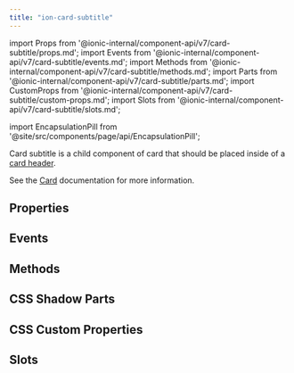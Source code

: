```yaml
---
title: "ion-card-subtitle"
---
```

import Props from '@ionic-internal/component-api/v7/card-subtitle/props.md';
import Events from '@ionic-internal/component-api/v7/card-subtitle/events.md';
import Methods from '@ionic-internal/component-api/v7/card-subtitle/methods.md';
import Parts from '@ionic-internal/component-api/v7/card-subtitle/parts.md';
import CustomProps from '@ionic-internal/component-api/v7/card-subtitle/custom-props.md';
import Slots from '@ionic-internal/component-api/v7/card-subtitle/slots.md';

import EncapsulationPill from '@site/src/components/page/api/EncapsulationPill';

<EncapsulationPill type="shadow" />


Card subtitle is a child component of card that should be placed inside of a [card header](./card-header).

See the [Card](./card) documentation for more information.


## Properties
<Props />

## Events
<Events />

## Methods
<Methods />

## CSS Shadow Parts
<Parts />

## CSS Custom Properties
<CustomProps />

## Slots
<Slots />
